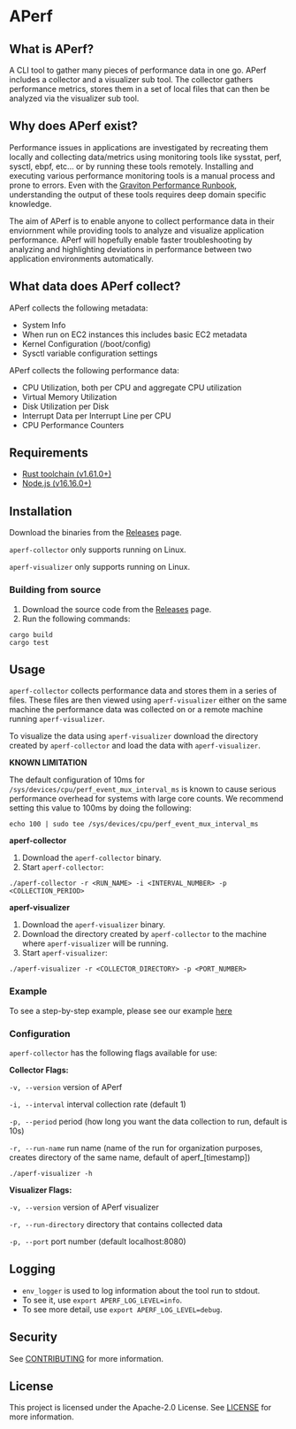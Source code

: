 # APerf
## What is APerf?
A CLI tool to gather many pieces of performance data in one go. APerf includes a collector and a visualizer sub tool. The collector gathers performance metrics, stores them in a set of local files that can then be analyzed via the visualizer sub tool.

## Why does APerf exist?
Performance issues in applications are investigated by recreating them locally and collecting data/metrics using monitoring tools like sysstat, perf, sysctl, ebpf, etc... or by running these tools remotely. Installing and executing various performance monitoring tools is a manual process and prone to errors. Even with the [Graviton Performance Runbook](https://github.com/aws/aws-graviton-getting-started/blob/main/perfrunbook/graviton_perfrunbook.md), understanding the output of these tools requires deep domain specific knowledge.

The aim of APerf is to enable anyone to collect performance data in their enviornment while providing tools to analyze and visualize application performance. APerf will hopefully enable faster troubleshooting by analyzing and highlighting deviations in performance between two application environments automatically. 

## What data does APerf collect?
APerf collects the following metadata:
- System Info
- When run on EC2 instances this includes basic EC2 metadata
- Kernel Configuration (/boot/config)
- Sysctl variable configuration settings

APerf collects the following performance data:
- CPU Utilization, both per CPU and aggregate CPU utilization
- Virtual Memory Utilization
- Disk Utilization per Disk
- Interrupt Data per Interrupt Line per CPU
- CPU Performance Counters

## Requirements
* [Rust toolchain (v1.61.0+)](https://www.rust-lang.org/tools/install)
* [Node.js (v16.16.0+)](https://nodejs.org/en/download/)

## Installation
Download the binaries from the [Releases](https://github.com/aws/APerf/releases) page.

`aperf-collector`  only supports running on Linux.

`aperf-visualizer` only supports running on Linux.


### Building from source
1. Download the source code from the [Releases](https://github.com/aws/APerf/releases) page.
2. Run the following commands:

```
cargo build
cargo test
```

## Usage
`aperf-collector` collects performance data and stores them in a series of files. These files are then viewed using `aperf-visualizer` either on the same machine the performance data was collected on or a remote machine running `aperf-visualizer`. 

To visualize the data using `aperf-visualizer` download the directory created by `aperf-collector` and load the data with `aperf-visualizer`.

**KNOWN LIMITATION**

The default configuration of 10ms for `/sys/devices/cpu/perf_event_mux_interval_ms` is known to cause serious performance overhead for systems with large core counts. We recommend setting this value to 100ms by doing the following:

```
echo 100 | sudo tee /sys/devices/cpu/perf_event_mux_interval_ms 
```

**aperf-collector**
1. Download the `aperf-collector` binary.
2. Start `aperf-collector`:
```
./aperf-collector -r <RUN_NAME> -i <INTERVAL_NUMBER> -p <COLLECTION_PERIOD>
```

**aperf-visualizer**
1. Download the `aperf-visualizer` binary.
2. Download the directory created by `aperf-collector` to the machine where `aperf-visualizer` will be running.
3. Start `aperf-visualizer`:
```
./aperf-visualizer -r <COLLECTOR_DIRECTORY> -p <PORT_NUMBER>
```
### Example
To see a step-by-step example, please see our example [here](./EXAMPLE.md)

### Configuration

`aperf-collector` has the following flags available for use:

**Collector Flags:**

`-v, --version` version of APerf

`-i, --interval` interval collection rate (default 1)

`-p, --period` period (how long you want the data collection to run, default is 10s)

`-r, --run-name` run name (name of the run for organization purposes, creates directory of the same name, default of aperf_[timestamp])


`./aperf-visualizer -h`

**Visualizer Flags:**

`-v, --version` version of APerf visualizer

`-r, --run-directory` directory that contains collected data 

`-p, --port` port number (default localhost:8080)

## Logging
* `env_logger` is used to log information about the tool run to stdout.
* To see it, use `export APERF_LOG_LEVEL=info`.
* To see more detail, use `export APERF_LOG_LEVEL=debug`.

## Security

See [CONTRIBUTING](CONTRIBUTING.md#security-issue-notifications) for more information.

## License

This project is licensed under the Apache-2.0 License. See [LICENSE](LICENSE) for more information.

